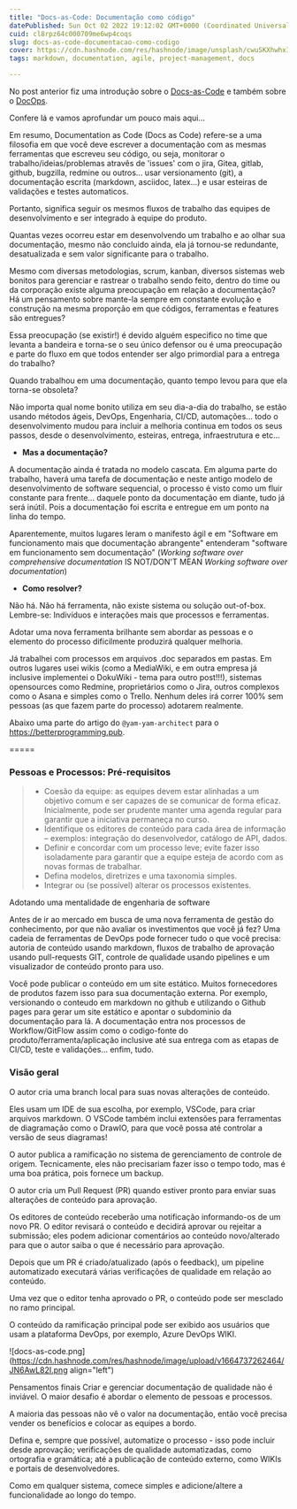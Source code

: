 ```yaml
---
title: "Docs-as-Code: Documentação como código"
datePublished: Sun Oct 02 2022 19:12:02 GMT+0000 (Coordinated Universal Time)
cuid: cl8rpz64c000709me6wp4coqs
slug: docs-as-code-documentacao-como-codigo
cover: https://cdn.hashnode.com/res/hashnode/image/unsplash/cwuSKXhwhxI/upload/v1664737786814/g0i1eN_XW.jpeg
tags: markdown, documentation, agile, project-management, docs

---
```


No post anterior fiz uma introdução sobre o [Docs-as-Code](https://esli.blog.br/doc-as-a-code-docops-sre#heading-doc-as-a-code) e também sobre o [DocOps](https://esli.blog.br/doc-as-a-code-docops-sre#heading-docops).

Confere lá e vamos aprofundar um pouco mais aqui...

Em resumo, Documentation as Code (Docs as Code) refere-se a uma filosofia em que você deve escrever a documentação com as mesmas ferramentas que escreveu seu código, ou seja, monitorar o trabalho/ideias/problemas atravês de 'issues' com o jira, Gitea, gitlab, github, bugzilla, redmine ou outros... usar versionamento (git), a documentação escrita (markdown, asciidoc, latex...) e usar esteiras de validações e testes automaticos.

Portanto, significa seguir os mesmos fluxos de trabalho das equipes de desenvolvimento e ser integrado à equipe do produto.


Quantas vezes ocorreu estar em desenvolvendo um trabalho e ao olhar sua documentação, mesmo não concluido ainda, ela já tornou-se redundante, desatualizada e sem valor significante para o trabalho.


Mesmo com diversas metodologias, scrum, kanban, diversos sistemas web bonitos para gerenciar e rastrear o trabalho sendo feito, dentro do time ou da corporação existe alguma preocupação em relação a documentação? Há um pensamento sobre mante-la sempre em constante evolução e construção na mesma proporção em que códigos, ferramentas e features são entregues?


Essa preocupação (se existir!) é devido alguém especifico no time que levanta a bandeira e torna-se o seu único defensor ou é uma preocupação e parte do fluxo em que todos entender ser algo primordial para a entrega do trabalho?


Quando trabalhou em uma documentação, quanto tempo levou para que ela torna-se obsoleta?

Não importa qual nome bonito utiliza em seu dia-a-dia do trabalho, se estão usando métodos ágeis, DevOps, Engenharia, CI/CD, automações... todo o desenvolvimento mudou para incluir a melhoria continua em todos os seus passos, desde o desenvolvimento, esteiras, entrega, infraestrutura e etc...

- **Mas a documentação?**

A documentação ainda é tratada no modelo cascata. Em alguma parte do trabalho, haverá uma tarefa de documentação e neste antigo modelo de desenvolvimento de software sequencial, o processo é visto como um fluir constante para frente... daquele ponto da documentação em diante, tudo já será inútil. Pois a documentação foi escrita e entregue em um ponto na linha do tempo.

Aparentemente, muitos lugares leram o manifesto ágil e em "Software em funcionamento mais que documentação abrangente" entenderam "software em funcionamento sem documentação" (*Working software over comprehensive documentation* IS NOT/DON'T MEAN *Working software over documentation*)

- **Como resolver?**

Não há. 
Não há ferramenta, não existe sistema ou solução out-of-box.
Lembre-se: Indivíduos e interações mais que processos e ferramentas.

Adotar uma nova ferramenta brilhante sem abordar as pessoas e o elemento do processo dificilmente produzirá qualquer melhoria.

Já trabalhei com processos em arquivos .doc separados em pastas. Em outros lugares usei wikis (como a MediaWiki, e em outra empresa já inclusive implementei o DokuWiki - tema para outro post!!!), sistemas opensources como Redmine, proprietários como o Jira, outros complexos como o Asana e simples como o Trello. Nenhum deles irá correr 100% sem pessoas (as que fazem parte do processo) adotarem realmente.

Abaixo uma parte do artigo do `@yam-yam-architect` para o https://betterprogramming.pub.

=====



### Pessoas e Processos: Pré-requisitos

> - Coesão da equipe: as equipes devem estar alinhadas a um objetivo comum e ser capazes de se comunicar de forma eficaz. Inicialmente, pode ser prudente manter uma agenda regular para garantir que a iniciativa permaneça no curso.
> - Identifique os editores de conteúdo para cada área de informação – exemplos: integração do desenvolvedor, catálogo de API, dados.
> - Definir e concordar com um processo leve; evite fazer isso isoladamente para garantir que a equipe esteja de acordo com as novas formas de trabalhar.
> - Defina modelos, diretrizes e uma taxonomia simples.
> - Integrar ou (se possível) alterar os processos existentes. 





Adotando uma mentalidade de engenharia de software

Antes de ir ao mercado em busca de uma nova ferramenta de gestão do conhecimento, por que não avaliar os investimentos que você já fez? Uma cadeia de ferramentas de DevOps pode fornecer tudo o que você precisa: autoria de conteúdo usando markdown, fluxos de trabalho de aprovação usando pull-requests GIT, controle de qualidade usando pipelines e um visualizador de conteúdo pronto para uso.

Você pode publicar o conteúdo em um site estático. Muitos fornecedores de produtos fazem isso para sua documentação externa. Por exemplo, versionando o conteudo em markdown no github e utilizando o Github pages para gerar um site estático e apontar o subdominio da documentação para lá. A documentação entra nos processos de Workflow/GitFlow assim como o codigo-fonte do produto/ferramenta/aplicação inclusive até sua entrega com as etapas de CI/CD, teste e validações... enfim, tudo.




### Visão geral

O autor cria uma branch local para suas novas alterações de conteúdo. 

Eles usam um IDE de sua escolha, por exemplo, VSCode, para criar arquivos markdown. O VSCode também inclui extensões para ferramentas de diagramação como o DrawIO, para que você possa até controlar a versão de seus diagramas!


O autor publica a ramificação no sistema de gerenciamento de controle de origem. Tecnicamente, eles não precisariam fazer isso o tempo todo, mas é uma boa prática, pois fornece um backup.

O autor cria um Pull Request (PR) quando estiver pronto para enviar suas alterações de conteúdo para aprovação.

Os editores de conteúdo receberão uma notificação informando-os de um novo PR. O editor revisará o conteúdo e decidirá aprovar ou rejeitar a submissão; eles podem adicionar comentários ao conteúdo novo/alterado para que o autor saiba o que é necessário para aprovação.

Depois que um PR é criado/atualizado (após o feedback), um pipeline automatizado executará várias verificações de qualidade em relação ao conteúdo.


Uma vez que o editor tenha aprovado o PR, o conteúdo pode ser mesclado no ramo principal.


O conteúdo da ramificação principal pode ser exibido aos usuários que usam a plataforma DevOps, por exemplo, Azure DevOps WIKI.


![docs-as-code.png](https://cdn.hashnode.com/res/hashnode/image/upload/v1664737262464/JN6AwL82I.png align="left")



Pensamentos finais
Criar e gerenciar documentação de qualidade não é inviável. O maior desafio é abordar o elemento de pessoas e processos.

A maioria das pessoas não vê o valor na documentação, então você precisa vender os benefícios e colocar as equipes a bordo.

Defina e, sempre que possível, automatize o processo - isso pode incluir desde aprovação; verificações de qualidade automatizadas, como ortografia e gramática; até a publicação de conteúdo externo, como WIKIs e portais de desenvolvedores.

Como em qualquer sistema, comece simples e adicione/altere a funcionalidade ao longo do tempo.